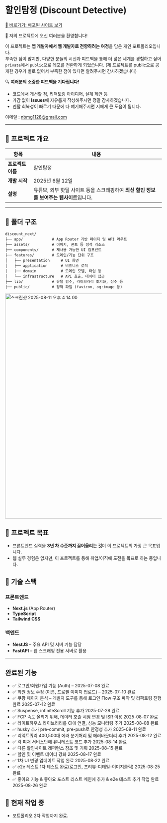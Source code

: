 # 할인탐정 (Discount Detective)

[🚀 바로가기: 배포된 사이트 보기](https://discount.kingnaristudio.store/)

🎉 저의 프로젝트에 오신 여러분을 환영합니다!

이 프로젝트는 **앱 개발자에서 웹 개발자로 전향하려는 여정**을 담은 개인 포트폴리오입니다.  
부족한 점이 많지만, 다양한 분들의 시선과 피드백을 통해 더 넓은 세계를 경험하고 싶어  
`private`에서 `public`으로 레포를 전환하게 되었습니다.
(제 프로젝트를 public으로 공개한 경우가 별로 없어서 부족한 점이 있다면 알려주시면 감사하겠습니다)

🔍 **여러분의 소중한 피드백을 기다립니다!**

- 코드에서 개선할 점, 리팩토링 아이디어, 설계 제안 등
- 가감 없이 **Issues**에 자유롭게 작성해주시면 정말 감사하겠습니다.
- 멘탈 회복성이 빠르기 때문에 다 얘기해주시면 저에게 큰 도움이 됩니다.

이메일 : nbmg1128@gmail.com

---

## 📌 프로젝트 개요

| 항목              | 내용                                                                                     |
| ----------------- | ---------------------------------------------------------------------------------------- |
| **프로젝트 이름** | 할인탐정                                                                                 |
| **개발 시작**     | 2025년 6월 12일                                                                          |
| **설명**          | 유튜브, 외부 핫딜 사이트 등을 스크래핑하여 **최신 할인 정보를 보여주는 웹사이트**입니다. |

---

## 📁 폴더 구조

```
discount_next/
├── app/             # App Router 기반 페이지 및 API 라우트
├── assets/          # 이미지, 폰트 등 정적 리소스
├── components/      # 재사용 가능한 UI 컴포넌트
├── features/        # 도메인/기능 단위 구조
│   ├── presentation     # UI 화면
│   ├── application      # 비즈니스 로직
│   ├── domain           # 도메인 모델, 타입 등
│   └── infrastructure   # API 호출, 데이터 접근
├── lib/             # 유틸 함수, 라이브러리 초기화, 상수 등
├── public/          # 정적 파일 (favicon, og:image 등)
```

<img width="917" height="722" alt="스크린샷 2025-08-11 오후 4 14 00" src="https://github.com/user-attachments/assets/8d4caf6e-9106-4284-8d19-e6a1c8b35b1c" />

## 🎯 프로젝트 목표

- 프론트엔드 실력을 **3년 차 수준까지 끌어올리는 것**이 이 프로젝트의 가장 큰 목표입니다.
- 웹 실무 경험은 없지만, 이 프로젝트를 통해 취업/이직에 도전을 목표로 하는 중입니다.

## 🧱 기술 스택

### 프론트엔드

- **Next.js** (App Router)
- **TypeScript**
- **Tailwind CSS**

### 백엔드

- **NestJS** – 주요 API 및 서버 기능 담당
- **FastAPI** – 웹 스크래핑 전용 서버로 활용

---

## 완료된 기능

- ✅ 로그인/회원가입 기능 (Auth) – 2025-07-08 완료
- ✅ 회원 정보 수정 (이름, 프로필 이미지 업로드) – 2025-07-10 완료
- ✅ 쿠팡 페이지 분석 – 개발자 도구를 통해 로그인 Flow 구조 파악 및 리팩토링 진행 완료 2025-07-12 완료
- ✅ Suspense, infiniteScroll 기능 추가 2025-07-28 완료
- ✅ FCP 속도 올리기 위해, 데이터 호출 시점 변경 및 ISR 이용 2025-08-07 완료
- ✅ 라이트하우스 라이브러리를 CI에 연결, 성능 모니터링 추가 2025-08-08 완료
- ✅ husky 추가 pre-commit, pre-push로 안정성 추가 2025-08-11 완료
- ✅ 리액트쿼리 400,500대 에러 분기처리 및 에러바운더리 추가 2025-08-12 완료
- ✅ 각 피쳐 서비스단에 유니테스트 코드 추가 2025-08-14 완료
- ✅ 다른 할인사이트 레퍼런스 참조 및 기획 2025-08-15 완료
- ✅ 할인 및 이벤트 데이터 강화 2025-08-17 완료
- ✅ 1차 UI 변경 업데이트 작업 완료 2025-08-22 완료
- ✅ e2e 테스트 1차 테스트 완료(로그인, 프리뷰-디테일-이미지클릭) 2025-08-25 완료
- ✅ 좋아요 기능 & 좋아요 포스트 리스트 메인에 추가 & e2e 테스트 추가 작업 완료 2025-08-26 완료

## 🚧 현재 작업 중

- 포트폴리오 2차 작업까지 완료.
